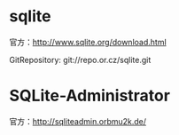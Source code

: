 # sqlite
官方：http://www.sqlite.org/download.html
<p/>
GitRepository: git://repo.or.cz/sqlite.git

# SQLite-Administrator
官方：http://sqliteadmin.orbmu2k.de/
